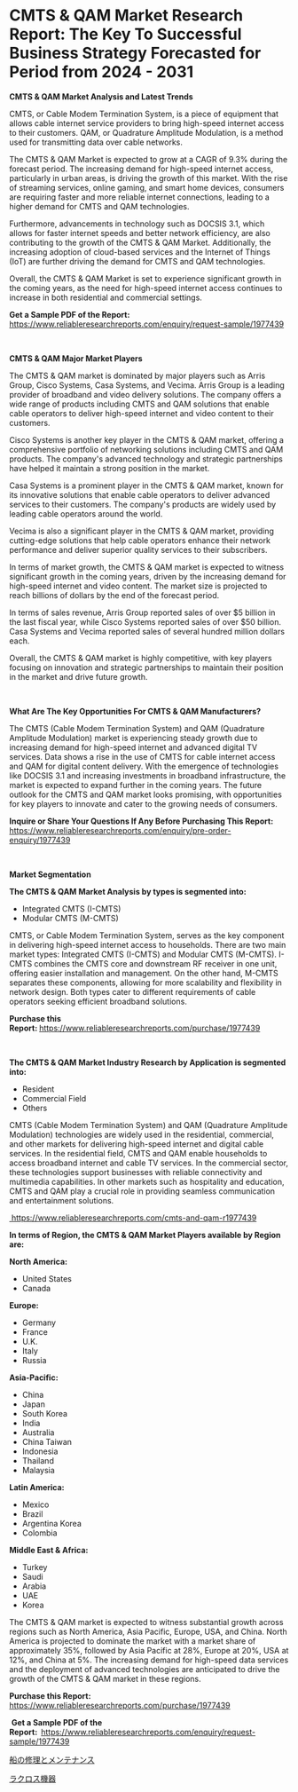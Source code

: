 <p><h1>CMTS & QAM Market Research Report: The Key To Successful Business Strategy Forecasted for Period from 2024 - 2031</h1></p><p><strong>CMTS & QAM Market Analysis and Latest Trends</strong></p>
<p><p>CMTS, or Cable Modem Termination System, is a piece of equipment that allows cable internet service providers to bring high-speed internet access to their customers. QAM, or Quadrature Amplitude Modulation, is a method used for transmitting data over cable networks.</p><p>The CMTS & QAM Market is expected to grow at a CAGR of 9.3% during the forecast period. The increasing demand for high-speed internet access, particularly in urban areas, is driving the growth of this market. With the rise of streaming services, online gaming, and smart home devices, consumers are requiring faster and more reliable internet connections, leading to a higher demand for CMTS and QAM technologies.</p><p>Furthermore, advancements in technology such as DOCSIS 3.1, which allows for faster internet speeds and better network efficiency, are also contributing to the growth of the CMTS & QAM Market. Additionally, the increasing adoption of cloud-based services and the Internet of Things (IoT) are further driving the demand for CMTS and QAM technologies.</p><p>Overall, the CMTS & QAM Market is set to experience significant growth in the coming years, as the need for high-speed internet access continues to increase in both residential and commercial settings.</p></p>
<p><strong>Get a Sample PDF of the Report:&nbsp;</strong> <a href="https://www.reliableresearchreports.com/enquiry/request-sample/1977439">https://www.reliableresearchreports.com/enquiry/request-sample/1977439</a></p>
<p>&nbsp;</p>
<p><strong>CMTS & QAM Major Market Players</strong></p>
<p><p>The CMTS & QAM market is dominated by major players such as Arris Group, Cisco Systems, Casa Systems, and Vecima. Arris Group is a leading provider of broadband and video delivery solutions. The company offers a wide range of products including CMTS and QAM solutions that enable cable operators to deliver high-speed internet and video content to their customers.</p><p>Cisco Systems is another key player in the CMTS & QAM market, offering a comprehensive portfolio of networking solutions including CMTS and QAM products. The company's advanced technology and strategic partnerships have helped it maintain a strong position in the market.</p><p>Casa Systems is a prominent player in the CMTS & QAM market, known for its innovative solutions that enable cable operators to deliver advanced services to their customers. The company's products are widely used by leading cable operators around the world.</p><p>Vecima is also a significant player in the CMTS & QAM market, providing cutting-edge solutions that help cable operators enhance their network performance and deliver superior quality services to their subscribers.</p><p>In terms of market growth, the CMTS & QAM market is expected to witness significant growth in the coming years, driven by the increasing demand for high-speed internet and video content. The market size is projected to reach billions of dollars by the end of the forecast period.</p><p>In terms of sales revenue, Arris Group reported sales of over $5 billion in the last fiscal year, while Cisco Systems reported sales of over $50 billion. Casa Systems and Vecima reported sales of several hundred million dollars each.</p><p>Overall, the CMTS & QAM market is highly competitive, with key players focusing on innovation and strategic partnerships to maintain their position in the market and drive future growth.</p></p>
<p>&nbsp;</p>
<p><strong>What Are The Key Opportunities For CMTS & QAM Manufacturers?</strong></p>
<p><p>The CMTS (Cable Modem Termination System) and QAM (Quadrature Amplitude Modulation) market is experiencing steady growth due to increasing demand for high-speed internet and advanced digital TV services. Data shows a rise in the use of CMTS for cable internet access and QAM for digital content delivery. With the emergence of technologies like DOCSIS 3.1 and increasing investments in broadband infrastructure, the market is expected to expand further in the coming years. The future outlook for the CMTS and QAM market looks promising, with opportunities for key players to innovate and cater to the growing needs of consumers.</p></p>
<p><strong>Inquire or Share Your Questions If Any Before Purchasing This Report:</strong> <a href="https://www.reliableresearchreports.com/enquiry/pre-order-enquiry/1977439">https://www.reliableresearchreports.com/enquiry/pre-order-enquiry/1977439</a></p>
<p>&nbsp;</p>
<p><strong>Market Segmentation</strong></p>
<p><strong>The CMTS & QAM Market Analysis by types is segmented into:</strong></p>
<p><ul><li>Integrated CMTS (I-CMTS)</li><li>Modular CMTS (M-CMTS)</li></ul></p>
<p><p>CMTS, or Cable Modem Termination System, serves as the key component in delivering high-speed internet access to households. There are two main market types: Integrated CMTS (I-CMTS) and Modular CMTS (M-CMTS). I-CMTS combines the CMTS core and downstream RF receiver in one unit, offering easier installation and management. On the other hand, M-CMTS separates these components, allowing for more scalability and flexibility in network design. Both types cater to different requirements of cable operators seeking efficient broadband solutions.</p></p>
<p><strong>Purchase this Report:&nbsp;</strong><a href="https://www.reliableresearchreports.com/purchase/1977439">https://www.reliableresearchreports.com/purchase/1977439</a></p>
<p>&nbsp;</p>
<p><strong>The CMTS & QAM Market Industry Research by Application is segmented into:</strong></p>
<p><ul><li>Resident</li><li>Commercial Field</li><li>Others</li></ul></p>
<p><p>CMTS (Cable Modem Termination System) and QAM (Quadrature Amplitude Modulation) technologies are widely used in the residential, commercial, and other markets for delivering high-speed internet and digital cable services. In the residential field, CMTS and QAM enable households to access broadband internet and cable TV services. In the commercial sector, these technologies support businesses with reliable connectivity and multimedia capabilities. In other markets such as hospitality and education, CMTS and QAM play a crucial role in providing seamless communication and entertainment solutions.</p></p>
<p><a href="https://www.reliableresearchreports.com/cmts-and-qam-r1977439">&nbsp;https://www.reliableresearchreports.com/cmts-and-qam-r1977439</a></p>
<p><strong>In terms of Region, the CMTS & QAM Market Players available by Region are:</strong></p>
<p>
    <p> <strong> North America: </strong>
        <ul>
            <li>United States</li>
            <li>Canada</li>
        </ul>
        </p> 
    <p> <strong> Europe: </strong>
        <ul>
            <li>Germany</li>
            <li>France</li>
            <li>U.K.</li>
            <li>Italy</li>
            <li>Russia</li>
        </ul>
        </p> 
    <p> <strong> Asia-Pacific: </strong>
        <ul>
            <li>China</li>
            <li>Japan</li>
            <li>South Korea</li>
            <li>India</li>
            <li>Australia</li>
            <li>China Taiwan</li>
            <li>Indonesia</li>
            <li>Thailand</li>
            <li>Malaysia</li>
        </ul>
        </p> 
    <p> <strong> Latin America: </strong>
        <ul>
            <li>Mexico</li>
            <li>Brazil</li>
            <li>Argentina Korea</li>
            <li>Colombia</li>
        </ul>
        </p> 
    <p> <strong> Middle East & Africa: </strong>
        <ul>
            <li>Turkey</li>
            <li>Saudi</li>
            <li>Arabia</li>
            <li>UAE</li>
            <li>Korea</li>
        </ul>
    </p>
    </p>
<p><p>The CMTS & QAM market is expected to witness substantial growth across regions such as North America, Asia Pacific, Europe, USA, and China. North America is projected to dominate the market with a market share of approximately 35%, followed by Asia Pacific at 28%, Europe at 20%, USA at 12%, and China at 5%. The increasing demand for high-speed data services and the deployment of advanced technologies are anticipated to drive the growth of the CMTS & QAM market in these regions.</p></p>
<p><strong>Purchase this Report: </strong><a href="https://www.reliableresearchreports.com/purchase/1977439">https://www.reliableresearchreports.com/purchase/1977439</a></p>
<p>&nbsp;<strong>Get a Sample PDF of the Report:&nbsp;&nbsp;</strong><a href="https://www.reliableresearchreports.com/enquiry/request-sample/1977439">https://www.reliableresearchreports.com/enquiry/request-sample/1977439</a></p>
<p><strong></strong></p>
<p><p><a href="https://medium.com/@jasoniller59/%E8%88%B9%E8%88%B6%E4%BF%AE%E7%90%86%E3%81%8A%E3%82%88%E3%81%B3%E3%83%A1%E3%83%B3%E3%83%86%E3%83%8A%E3%83%B3%E3%82%B9%E5%B8%82%E5%A0%B4%E3%81%AE%E5%B1%95%E6%9C%9B-%E6%A5%AD%E7%95%8C%E6%A6%82%E8%A6%B3%E3%81%A8%E4%BA%88%E6%B8%AC-2024%E5%B9%B4%E3%81%8B%E3%82%892031%E5%B9%B4%E3%81%BE%E3%81%A7-0d86866fb5fe">船の修理とメンテナンス</a></p><p><a href="https://medium.com/@nayelibosco2023/%E3%83%A9%E3%82%AF%E3%83%AD%E3%82%B9%E6%A9%9F%E5%99%A8%E5%B8%82%E5%A0%B4%E3%81%AE%E3%83%88%E3%83%AC%E3%83%B3%E3%83%89%E3%81%A8%E5%B8%82%E5%A0%B4%E5%88%86%E6%9E%90%E3%81%AF-2024%E5%B9%B4%E3%81%8B%E3%82%892031%E5%B9%B4%E3%81%BE%E3%81%A7%E3%81%AE%E6%9C%9F%E9%96%93%E3%82%92%E4%BA%88%E6%B8%AC%E3%81%97%E3%81%A6%E3%81%84%E3%81%BE%E3%81%99-c57bb3c82f15">ラクロス機器</a></p></p>